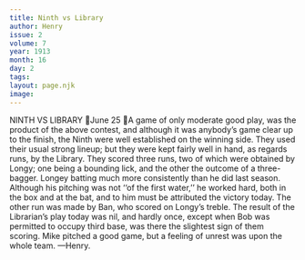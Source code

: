 ```yaml
---
title: Ninth vs Library
author: Henry
issue: 2
volume: 7
year: 1913
month: 16
day: 2
tags:
layout: page.njk
image:
---
```

NINTH VS LIBRARY June 25 A game of only moderate good play, was the product of the above contest, and although it was anybody’s game clear up to the finish, the Ninth were well established on the winning side. They used their usual strong lineup; but they were kept fairly well in hand, as regards runs, by the Library. They scored three runs, two of which were obtained by Longy; one being a bounding lick, and the other the outcome of a three-bagger. Longey batting much more consistently than he did last season. Although his pitching was not ‘‘of the first water,’’ he worked hard, both in the box and at the bat, and to him must be attributed the victory today. The other run was made by Ban, who scored on Longy’s treble. The result of the Librarian’s play today was nil, and hardly once, except when Bob was permitted to occupy third base, was there the slightest sign of them scoring. Mike pitched a good game, but a feeling of unrest was upon the whole team. —Henry. 
